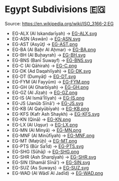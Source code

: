 # Egypt Subdivisions 🇪🇬

Source: https://en.wikipedia.org/wiki/ISO_3166-2:EG

* EG-ALX (Al Iskandarīyah) -> [EG-ALX.svg](https://github.com/amckenna41/iso3166-flag-icons/blob/main/iso3166-2-icons/EG/EG-ALX.svg)
* EG-ASN (Aswān) -> [EG-ASN.svg](https://github.com/amckenna41/iso3166-flag-icons/blob/main/iso3166-2-icons/EG/EG-ASN.svg)
* EG-AST (Asyūţ) -> [EG-AST.png](https://github.com/amckenna41/iso3166-flag-icons/blob/main/iso3166-2-icons/EG/EG-AST.png)
* EG-BA (Al Baḩr Al Aḩmar) -> [EG-BA.png](https://github.com/amckenna41/iso3166-flag-icons/blob/main/iso3166-2-icons/EG/EG-BA.png)
* EG-BH (Al Buḩayrah) -> [EG-BH.svg](https://github.com/amckenna41/iso3166-flag-icons/blob/main/iso3166-2-icons/EG/EG-BH.svg)
* EG-BNS (Banī Suwayf) -> [EG-BNS.svg](https://github.com/amckenna41/iso3166-flag-icons/blob/main/iso3166-2-icons/EG/EG-BNS.svg)
* EG-C (Al Qāhirah) -> [EG-C.png](https://github.com/amckenna41/iso3166-flag-icons/blob/main/iso3166-2-icons/EG/EG-C.png)
* EG-DK (Ad Daqahlīyah) -> [EG-DK.svg](https://github.com/amckenna41/iso3166-flag-icons/blob/main/iso3166-2-icons/EG/EG-DK.svg)
* EG-DT (Dumyāţ) -> [EG-DT.svg](https://github.com/amckenna41/iso3166-flag-icons/blob/main/iso3166-2-icons/EG/EG-DT.svg)
* EG-FYM (Al Fayyūm) -> [EG-FYM.png](https://github.com/amckenna41/iso3166-flag-icons/blob/main/iso3166-2-icons/EG/EG-FYM.png)
* EG-GH (Al Gharbīyah) -> [EG-GH.png](https://github.com/amckenna41/iso3166-flag-icons/blob/main/iso3166-2-icons/EG/EG-GH.png)
* EG-GZ (Al Jīzah) -> [EG-GZ.png](https://github.com/amckenna41/iso3166-flag-icons/blob/main/iso3166-2-icons/EG/EG-GZ.png)
* EG-IS (Al Ismā'Īlīyah) -> [EG-IS.png](https://github.com/amckenna41/iso3166-flag-icons/blob/main/iso3166-2-icons/EG/EG-IS.png)
* EG-JS (Janūb Sīnā') -> [EG-JS.svg](https://github.com/amckenna41/iso3166-flag-icons/blob/main/iso3166-2-icons/EG/EG-JS.svg)
* EG-KB (Al Qalyūbīyah) -> [EG-KB.png](https://github.com/amckenna41/iso3166-flag-icons/blob/main/iso3166-2-icons/EG/EG-KB.png)
* EG-KFS (Kafr Ash Shaykh) -> [EG-KFS.svg](https://github.com/amckenna41/iso3166-flag-icons/blob/main/iso3166-2-icons/EG/EG-KFS.svg)
* EG-KN (Qinā) -> [EG-KN.png](https://github.com/amckenna41/iso3166-flag-icons/blob/main/iso3166-2-icons/EG/EG-KN.png)
* EG-LX (Al Uqşur) -> [EG-LX.png](https://github.com/amckenna41/iso3166-flag-icons/blob/main/iso3166-2-icons/EG/EG-LX.png)
* EG-MN (Al Minyā) -> [EG-MN.png](https://github.com/amckenna41/iso3166-flag-icons/blob/main/iso3166-2-icons/EG/EG-MN.png)
* EG-MNF (Al Minūfīyah) -> [EG-MNF.png](https://github.com/amckenna41/iso3166-flag-icons/blob/main/iso3166-2-icons/EG/EG-MNF.png)
* EG-MT (Maţrūḩ) -> [EG-MT.png](https://github.com/amckenna41/iso3166-flag-icons/blob/main/iso3166-2-icons/EG/EG-MT.png)
* EG-PTS (Būr Sa‘Īd) -> [EG-PTS.svg](https://github.com/amckenna41/iso3166-flag-icons/blob/main/iso3166-2-icons/EG/EG-PTS.svg)
* EG-SHG (Sūhāj) -> [EG-SHG.png](https://github.com/amckenna41/iso3166-flag-icons/blob/main/iso3166-2-icons/EG/EG-SHG.png)
* EG-SHR (Ash Sharqīyah) -> [EG-SHR.svg](https://github.com/amckenna41/iso3166-flag-icons/blob/main/iso3166-2-icons/EG/EG-SHR.svg)
* EG-SIN (Shamāl Sīnā') -> [EG-SIN.svg](https://github.com/amckenna41/iso3166-flag-icons/blob/main/iso3166-2-icons/EG/EG-SIN.svg)
* EG-SUZ (As Suways) -> [EG-SUZ.svg](https://github.com/amckenna41/iso3166-flag-icons/blob/main/iso3166-2-icons/EG/EG-SUZ.svg)
* EG-WAD (Al Wādī Al Jadīd) -> [EG-WAD.png](https://github.com/amckenna41/iso3166-flag-icons/blob/main/iso3166-2-icons/EG/EG-WAD.png)
